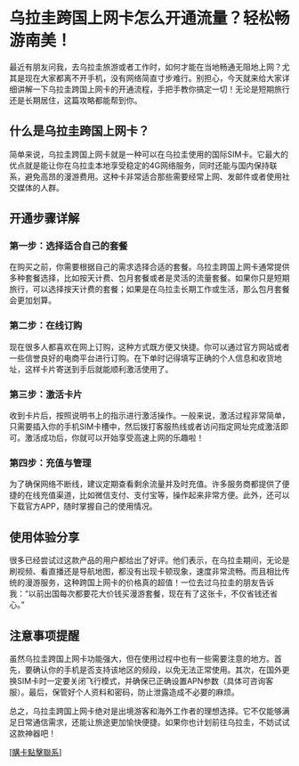 # 乌拉圭跨国上网卡怎么开通流量？轻松畅游南美！

最近有朋友问我，去乌拉圭旅游或者工作时，如何才能在当地畅通无阻地上网？尤其是现在大家都离不开手机，没有网络简直寸步难行。别担心，今天就来给大家详细讲解一下乌拉圭跨国上网卡的开通流程，手把手教你搞定一切！无论是短期旅行还是长期居住，这篇攻略都能帮到你。

## 什么是乌拉圭跨国上网卡？

简单来说，乌拉圭跨国上网卡就是一种可以在乌拉圭使用的国际SIM卡。它最大的优点就是能让你在乌拉圭本地享受稳定的4G网络服务，同时还能与国内保持联系，避免高昂的漫游费用。这种卡非常适合那些需要经常上网、发邮件或者使用社交媒体的人群。

## 开通步骤详解

### 第一步：选择适合自己的套餐
在购买之前，你需要根据自己的需求选择合适的套餐。乌拉圭跨国上网卡通常提供多种套餐选择，比如按天计费、包月套餐或者是灵活的流量套餐。如果你只是短期旅行，可以选择按天计费的套餐；如果是在乌拉圭长期工作或生活，那么包月套餐会更加划算。

### 第二步：在线订购
现在很多人都喜欢在网上订购，这种方式既方便又快捷。你可以通过官方网站或者一些信誉良好的电商平台进行订购。在下单时记得填写正确的个人信息和收货地址，这样卡片寄送到手后就能顺利激活使用了。

### 第三步：激活卡片
收到卡片后，按照说明书上的指示进行激活操作。一般来说，激活过程非常简单，只需要插入你的手机SIM卡槽中，然后拨打客服热线或者访问指定网址完成激活即可。激活成功后，你就可以开始享受高速上网的乐趣啦！

### 第四步：充值与管理
为了确保网络不断线，建议定期查看剩余流量并及时充值。许多服务商都提供了便捷的在线充值渠道，比如微信支付、支付宝等，操作起来非常方便。此外，还可以下载官方APP，随时掌握自己的使用情况。

## 使用体验分享

很多已经尝试过这款产品的用户都给出了好评。他们表示，在乌拉圭期间，无论是刷视频、看直播还是导航地图，都没有出现卡顿现象，速度非常流畅。而且相比传统的漫游服务，这种跨国上网卡的价格真的超值！一位去过乌拉圭的朋友告诉我：“以前出国每次都要花大价钱买漫游套餐，现在有了这张卡，不仅省钱还省心。”

## 注意事项提醒

虽然乌拉圭跨国上网卡功能强大，但在使用过程中也有一些需要注意的地方。首先，要确认你的手机是否支持该地区的频段，以免无法正常使用。其次，在国外更换SIM卡时一定要关闭飞行模式，并确保已正确设置APN参数（具体可咨询客服）。最后，保管好个人资料和密码，防止泄露造成不必要的麻烦。

总之，乌拉圭跨国上网卡绝对是出境游客和海外工作者的理想选择。它不仅能够满足日常通信需求，还能让旅途更加愉快便捷。如果你也计划前往乌拉圭，不妨试试这款神器吧！

[[購卡點擊聯系](https://t.me/s/SXDXQF)]